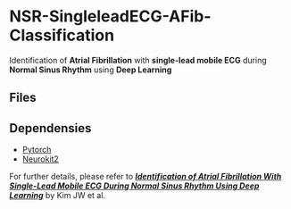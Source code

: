 # NSR-SingleleadECG-AFib-Classification
Identification of **Atrial Fibrillation** with **single-lead mobile ECG** during **Normal Sinus Rhythm** using **Deep Learning**



## Files


## Dependensies
- [Pytorch](https://pytorch.org/)
- [Neurokit2](https://neuropsychology.github.io/NeuroKit/)


For further details, please refer to **[_Identification of Atrial Fibrillation With Single-Lead Mobile ECG During Normal Sinus Rhythm Using Deep Learning_](https://doi.org/10.3346/jkms.2024.39.e56)** by Kim JW et al.

